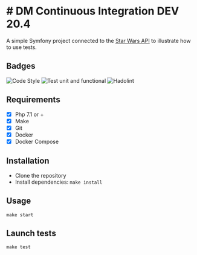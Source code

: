 # # DM Continuous Integration DEV 20.4

A simple Symfony project connected to the [Star Wars API](https://swapi.co) to illustrate how to use tests.

## Badges

![Code Style](https://github.com/branisanz1/dm-ci20-4/workflows/Code%20Style/badge.svg)
![Test unit and functional](https://github.com/branisanz1/dm-ci20-4/workflows/Test%20unit%20and%20functional/badge.svg)
![Hadolint](https://github.com/branisanz1/dm-ci20-4/workflows/Hadolint/badge.svg)

## Requirements

- [x] Php 7.1 or +
- [x] Make
- [x] Git
- [x] Docker
- [x] Docker Compose

## Installation

- Clone the repository
- Install dependencies: `make install`

## Usage

```
make start
```

## Launch tests

```
make test
```
